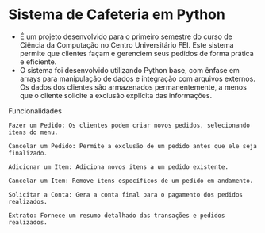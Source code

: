 # Sistema de Cafeteria em Python

-  É um projeto desenvolvido para o primeiro semestre do curso de Ciência da Computação no Centro Universitário FEI. Este sistema permite que clientes façam e gerenciem seus pedidos de forma prática e eficiente.
-  O sistema foi desenvolvido utilizando Python base, com ênfase em arrays para manipulação de dados e integração com arquivos externos. Os dados dos clientes são armazenados permanentemente, a menos que o cliente solicite a exclusão explícita das informações.

Funcionalidades

    Fazer um Pedido: Os clientes podem criar novos pedidos, selecionando itens do menu.
    
    Cancelar um Pedido: Permite a exclusão de um pedido antes que ele seja finalizado.
    
    Adicionar um Item: Adiciona novos itens a um pedido existente.
    
    Cancelar um Item: Remove itens específicos de um pedido em andamento.
    
    Solicitar a Conta: Gera a conta final para o pagamento dos pedidos realizados.
    
    Extrato: Fornece um resumo detalhado das transações e pedidos realizados.

